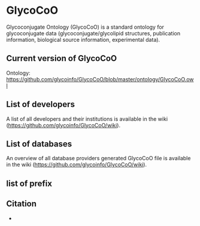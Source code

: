 # GlycoCoO
Glycoconjugate Ontology (GlycoCoO) is a standard ontology for glycoconjugate data (glycoconjugate/glycolipid structures, publication information, biological source information, experimental data).

## Current version of GlycoCoO
Ontology: https://github.com/glycoinfo/GlycoCoO/blob/master/ontology/GlycoCoO.owl


## List of developers
A list of all developers and their institutions is available in the wiki (https://github.com/glycoinfo/GlycoCoO/wiki).

## List of databases
An overview of all database providers generated GlycoCoO file is available in the wiki (https://github.com/glycoinfo/GlycoCoO/wiki).

## list of prefix

## Citation
* 
